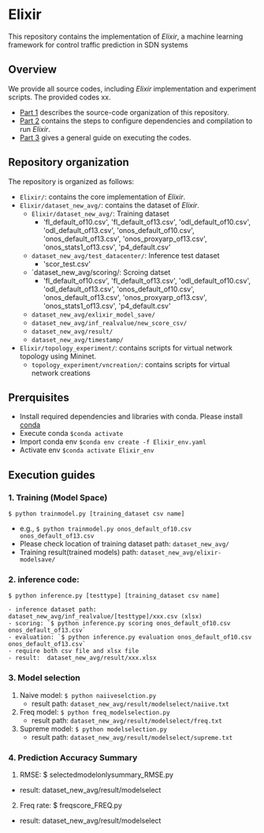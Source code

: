 # Elixir 

This repository contains the implementation of *Elixir*, a machine learning framework for control traffic prediction in SDN systems

## Overview

We provide all source codes, including *Elixir* implementation and experiment scripts. The provided codes xx.

* [Part 1](#Repository-organization) describes the source-code organization of this repository.
* [Part 2](#Prerquisites) contains the steps to configure dependencies and compilation to run *Elixir*.
* [Part 3](#Execution-guides) gives a general guide on executing the codes. 

## Repository organization 

The repository is organized as follows:

* `Elixir/`: contains the core implementation of *Elixir*. 
* `Elixir/dataset_new_avg/`: contains the dataset of *Elixir*. 
   * `Elixir/dataset_new_avg/`: Training dataset
       * 'fl_default_of10.csv', 'fl_default_of13.csv', 'odl_default_of10.csv', 'odl_default_of13.csv', 'onos_default_of10.csv', 'onos_default_of13.csv', 'onos_proxyarp_of13.csv', 'onos_stats1_of13.csv', 'p4_default.csv'
   * `dataset_new_avg/test_datacenter/`: Inference test dataset
       * 'scor_test.csv'
   * `dataset_new_avg/scoring/: Scroing datset
       * 'fl_default_of10.csv', 'fl_default_of13.csv', 'odl_default_of10.csv', 'odl_default_of13.csv', 'onos_default_of10.csv', 'onos_default_of13.csv', 'onos_proxyarp_of13.csv', 'onos_stats1_of13.csv', 'p4_default.csv'
   * `dataset_new_avg/exlixir_model_save/`
   * `dataset_new_avg/inf_realvalue/new_score_csv/`
   * `dataset_new_avg/result/`
   * `dataset_new_avg/timestamp/`
* `Elixir/topology_experiment/`: contains scripts for virtual network topology using Mininet.
   *  `topology_experiment/vncreation/`: contains scripts for virtual network creations
     
## Prerquisites 
-  Install required dependencies and libraries with conda. Please install [conda](https://www.anaconda.com/download)
-  Execute conda
    `$conda activate`
-  Import conda env
    `$conda env create -f Elixir_env.yaml`
-  Activate env
    `$conda activate Elixir_env`

## Execution guides 

### 1. Training (Model Space) 
  `$ python trainmodel.py [training_dataset csv name]`
  - e.g., `$ python trainmodel.py onos_default_of10.csv onos_default_of13.csv`
  - Please check location of training dataset path: `dataset_new_avg/`
  - Training result(trained models) path: `dataset_new_avg/elixir-modelsave/`
### 2. inference code: 
  `$ python inference.py [testtype] [training_dataset csv name]`
  ```
  - inference dataset path: dataset_new_avg/inf_realvalue/[testtype]/xxx.csv (xlsx)
  - scoring: `$ python inference.py scoring onos_default_of10.csv onos_default_of13.csv`
  - evaluation: `$ python inference.py evaluation onos_default_of10.csv onos_default_of13.csv`
  - require both csv file and xlsx file
  - result:  dataset_new_avg/result/xxx.xlsx
  ```
### 3. Model selection
1) Naive model: `$ python naiiveselction.py`
   - result path: `dataset_new_avg/result/modelselect/naiive.txt`
3) Freq model: `$ python freq_modelselection.py`
   - result path: `dataset_new_avg/result/modelselect/freq.txt`
5) Supreme model: `$ python modelselection.py`
   - result path: `dataset_new_avg/result/modelselect/supreme.txt`


### 4. Prediction Accuracy Summary
1) RMSE: $ selectedmodelonlysummary_RMSE.py
* result: dataset_new_avg/result/modelselect

2) Freq rate: $ freqscore_FREQ.py
* result: dataset_new_avg/result/modelselect
